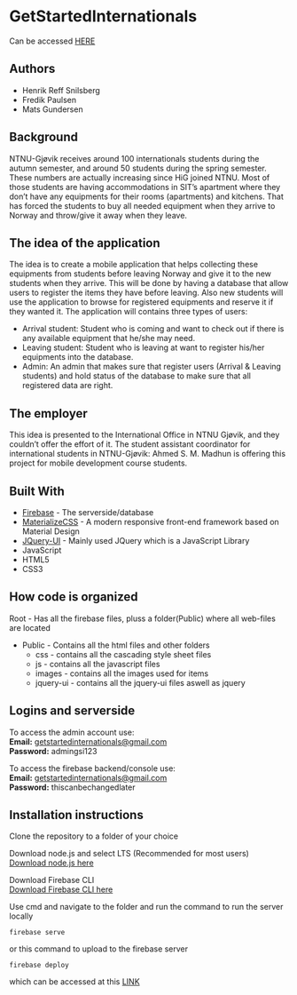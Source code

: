 # GetStartedInternationals
Can be accessed [HERE](https://getstartedinternationals-1467c.firebaseapp.com/)

## Authors

* Henrik Reff Snilsberg
* Fredik Paulsen
* Mats Gundersen

## Background

NTNU-Gjøvik receives around 100 internationals students during the autumn semester, and
around 50 students during the spring semester. These numbers are actually increasing since
HiG joined NTNU. Most of those students are having accommodations in SIT’s apartment where
they don’t have any equipments for their rooms (apartments) and kitchens. That has forced the
students to buy all needed equipment when they arrive to Norway and throw/give it away when
they leave.

## The idea of the application

The idea is to create a mobile application that helps collecting these equipments from students
before leaving Norway and give it to the new students when they arrive. This will be done by
having a database that allow users to register the items they have before leaving. Also new students will use the application to browse for registered equipments and reserve it if they wanted
it.
The application will contains three types of users:
* Arrival student: Student who is coming and want to check out if there is any available
equipment that he/she may need.
* Leaving student: Student who is leaving at want to register his/her equipments into the
database.
* Admin: An admin that makes sure that register users (Arrival & Leaving students) and hold
status of the database to make sure that all registered data are right.

## The employer

This idea is presented to the International Office in NTNU Gjøvik, and they couldn’t offer the
effort of it. The student assistant coordinator for international students in NTNU-Gjøvik:
Ahmed S. M. Madhun is offering this project for mobile development course students.

## Built With

* [Firebase](https://firebase.google.com/) - The serverside/database
* [MaterializeCSS](http://materializecss.com/) - A modern responsive front-end framework based on Material Design 
* [JQuery-UI](https://jqueryui.com/) - Mainly used JQuery which is a JavaScript Library
* JavaScript
* HTML5
* CSS3

## How code is organized
Root - Has all the firebase files, pluss a folder(Public) where all web-files are located
- Public - Contains all the html files and other folders
  - css - contains all the cascading style sheet files 
  - js - contains all the javascript files
  - images - contains all the images used for items
  - jquery-ui - contains all the jquery-ui files aswell as jquery
    
## Logins and serverside
To access the admin account use:<br />
**Email:** getstartedinternationals@gmail.com<br />
**Password:** admingsi123<br />

To access the firebase backend/console use:<br />
**Email:** getstartedinternationals@gmail.com<br />
**Password:** thiscanbechangedlater
    
## Installation instructions
Clone the repository to a folder of your choice

Download node.js  and select LTS (Recommended for most users)<br />
[Download node.js here](https://nodejs.org/en/)<br />

Download Firebase CLI <br />
[Download Firebase CLI here](https://firebase.google.com/docs/cli/)

Use cmd and navigate to the folder and run the command to run the server locally
```
firebase serve
```
or this command to upload to the firebase server
```
firebase deploy
```
which can be accessed at this [LINK](https://getstartedinternationals-1467c.firebaseapp.com/) 
